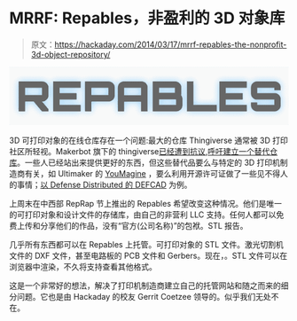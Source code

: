 # MRRF: Repables，非盈利的 3D 对象库

> 原文：<https://hackaday.com/2014/03/17/mrrf-repables-the-nonprofit-3d-object-repository/>

![Repables](img/749f929617bbdaa420757b46ecc6e248.png)

3D 可打印对象的在线仓库存在一个问题:最大的仓库 Thingiverse 通常被 3D 打印社区所轻视。Makerbot 旗下的 thingiverse[已经遭到抗议](http://hackaday.com/2012/09/20/makerbot-occupy-thingiverse-and-the-reality-of-selling-open-hardware/),[呼吁建立一个替代仓库](http://hackaday.com/2013/10/02/3d-printering-the-problem-of-thingiverse/)。一些人已经站出来提供更好的东西，但这些替代品要么与特定的 3D 打印机制造商有关，如 Ultimaker 的 [YouMagine](https://www.youmagine.com/) ，要么利用开源许可证做了一些见不得人的事情；[以 Defense Distributed 的 DEFCAD](http://hackaday.com/2013/03/12/defcad-the-island-of-misfit-objects/) 为例。

上周末在中西部 RepRap 节上推出的 Repables 希望改变这种情况。他们是唯一的可打印对象和设计文件的存储库，由自己的非营利 LLC 支持。任何人都可以免费上传和分享他们的作品，没有“官方(公司名称)”的包袱。STL 报告。

几乎所有东西都可以在 Repables 上托管。可打印对象的 STL 文件。激光切割机文件的 DXF 文件，甚至电路板的 PCB 文件和 Gerbers。现在，。STL 文件可以在浏览器中渲染，不久将支持查看其他格式。

这是一个非常好的想法，解决了打印机制造商建立自己的托管网站和随之而来的细分问题。它也是由 Hackaday 的校友 Gerrit Coetzee 领导的。似乎我们无处不在。
